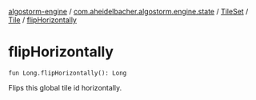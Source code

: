 [algostorm-engine](../../../index.md) / [com.aheidelbacher.algostorm.engine.state](../../index.md) / [TileSet](../index.md) / [Tile](index.md) / [flipHorizontally](.)

# flipHorizontally

`fun Long.flipHorizontally(): Long`

Flips this global tile id horizontally.


